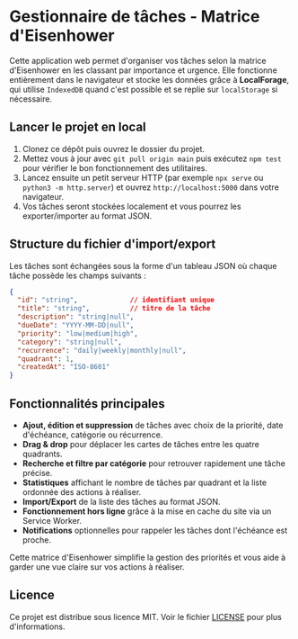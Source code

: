 # Gestionnaire de tâches - Matrice d'Eisenhower

Cette application web permet d'organiser vos tâches selon la matrice d'Eisenhower en les classant par importance et urgence. Elle fonctionne entièrement dans le navigateur et stocke les données grâce à **LocalForage**, qui utilise `IndexedDB` quand c'est possible et se replie sur `localStorage` si nécessaire.

## Lancer le projet en local

1. Clonez ce dépôt puis ouvrez le dossier du projet.
2. Mettez vous à jour avec `git pull origin main` puis exécutez `npm test` pour vérifier le bon fonctionnement des utilitaires.
3. Lancez ensuite un petit serveur HTTP (par exemple `npx serve` ou `python3 -m http.server`) et ouvrez `http://localhost:5000` dans votre navigateur.
4. Vos tâches seront stockées localement et vous pourrez les exporter/importer au format JSON.

## Structure du fichier d'import/export

Les tâches sont échangées sous la forme d'un tableau JSON où chaque tâche possède les champs suivants :

```json
{
  "id": "string",             // identifiant unique
  "title": "string",          // titre de la tâche
  "description": "string|null",
  "dueDate": "YYYY-MM-DD|null",
  "priority": "low|medium|high",
  "category": "string|null",
  "recurrence": "daily|weekly|monthly|null",
  "quadrant": 1,
  "createdAt": "ISO-8601"
}
```

## Fonctionnalités principales

- **Ajout, édition et suppression** de tâches avec choix de la priorité, date d'échéance, catégorie ou récurrence.
- **Drag & drop** pour déplacer les cartes de tâches entre les quatre quadrants.
- **Recherche et filtre par catégorie** pour retrouver rapidement une tâche précise.
- **Statistiques** affichant le nombre de tâches par quadrant et la liste ordonnée des actions à réaliser.
- **Import/Export** de la liste des tâches au format JSON.
- **Fonctionnement hors ligne** grâce à la mise en cache du site via un Service Worker.
- **Notifications** optionnelles pour rappeler les tâches dont l'échéance est proche.

Cette matrice d'Eisenhower simplifie la gestion des priorités et vous aide à garder une vue claire sur vos actions à réaliser.

## Licence

Ce projet est distribue sous licence MIT. Voir le fichier [LICENSE](LICENSE) pour plus d'informations.
